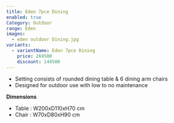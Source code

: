 ```yaml
---
title: Eden 7pce Dining
enabled: true
Category: Outdoor
range: Eden
images:
  - eden outdoor Dining.jpg
variants:
  - varientName: Eden 7pce Dining
    price: 269500
    discount: 144500
---
```

* Setting consists of rounded dining table & 6 dining arm chairs
* Designed for outdoor use with low to no maintenance

**Dimensions**
* Table : W200xD110xH70 cm
* Chair : W70xD80xH90 cm